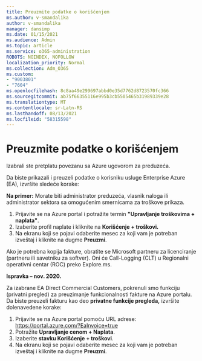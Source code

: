 ```yaml
---
title: Preuzmite podatke o korišćenjem
ms.author: v-smandalika
author: v-smandalika
manager: dansimp
ms.date: 01/15/2021
ms.audience: Admin
ms.topic: article
ms.service: o365-administration
ROBOTS: NOINDEX, NOFOLLOW
localization_priority: Normal
ms.collection: Adm_O365
ms.custom:
- "9003801"
- "7604"
ms.openlocfilehash: 8c8aa49e299697abbd0e35d7762d8723570fc366
ms.sourcegitcommit: ab75f66355116e995b3cb5505465b31989339e28
ms.translationtype: MT
ms.contentlocale: sr-Latn-RS
ms.lasthandoff: 08/13/2021
ms.locfileid: "58315598"
---
```

# <a name="download-usage-data"></a>Preuzmite podatke o korišćenjem

Izabrali ste pretplatu povezanu sa Azure ugovorom za preduzeća.

Da biste prikazali i preuzeli podatke o korisniku usluge Enterprise Azure (EA), izvršite sledeće korake:

**Na primer:** Morate biti administrator preduzeća, vlasnik naloga ili administrator sektora sa omogućenim smernicama za troškove prikaza. 

1. Prijavite se na Azure portal i potražite termin **"Upravljanje troškovima + naplata"**.
2. Izaberite profil naplate i kliknite na **Korišćenje + troškovi.**
3. Na ekranu koji se pojavi odaberite mesec za koji vam je potreban izveštaj i kliknite na dugme **Preuzmi**.

Ako je potrebna kopija fakture, obratite se Microsoft partneru za licenciranje (partneru ili savetniku za softver). Oni će Call-Logging (CLT) u Regionalni operativni centar (ROC) preko Explore.ms.

**Ispravka – nov. 2020.**

Za izabrane EA Direct Commercial Customers, pokrenuli smo  funkciju (privatni pregled) za preuzimanje funkcionalnosti fakture na Azure portalu. Da biste preuzeli fakturu kao deo **privatne funkcije pregleda,** izvršite dolenavedene korake:

1. Prijavite se na Azure portal pomoću URL adrese: https://portal.azure.com/?EaInvoice=true 
2. Potražite **Upravljanje cenom + Naplata**. 
3. Izaberite **stavku Korišćenje + troškovi**. 
4. Na ekranu koji se pojavi odaberite mesec za koji vam je potreban izveštaj i kliknite na dugme **Preuzmi**.